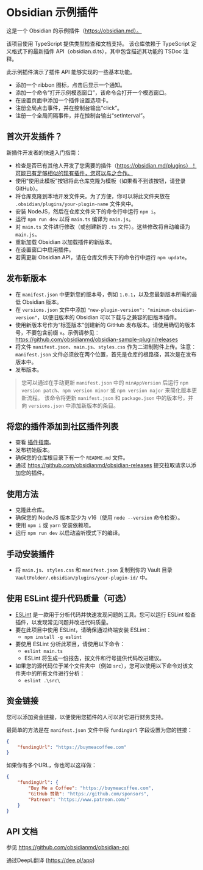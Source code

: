 # Obsidian 示例插件

这是一个 Obsidian 的示例插件（https://obsidian.md）。

该项目使用 TypeScript 提供类型检查和文档支持。
该仓库依赖于 TypeScript 定义格式下的最新插件 API（obsidian.d.ts），其中包含描述其功能的 TSDoc 注释。

此示例插件演示了插件 API 能够实现的一些基本功能。
- 添加一个 ribbon 图标，点击后显示一个通知。
- 添加一个命令“打开示例模态窗口”，该命令会打开一个模态窗口。
- 在设置页面中添加一个插件设置选项卡。
- 注册全局点击事件，并在控制台输出“click”。
- 注册一个全局间隔事件，并在控制台输出“setInterval”。

## 首次开发插件？

新插件开发者的快速入门指南：

- 检查是否已有其他人开发了您需要的插件（https://obsidian.md/plugins）！可能已有足够相似的现有插件，您可以与之合作。
- 使用“使用此模板”按钮将此仓库克隆为模板（如果看不到该按钮，请登录 GitHub）。
- 将仓库克隆到本地开发文件夹。为了方便，你可以将此文件夹放在 `.obsidian/plugins/your-plugin-name` 文件夹中。
- 安装 NodeJS，然后在仓库文件夹下的命令行中运行 `npm i`。
- 运行 `npm run dev` 以将 `main.ts` 编译为 `main.js`。
- 对 `main.ts` 文件进行修改（或创建新的 `.ts` 文件）。这些修改将自动编译为 `main.js`。
- 重新加载 Obsidian 以加载插件的新版本。
- 在设置窗口中启用插件。
- 若需更新 Obsidian API，请在仓库文件夹下的命令行中运行 `npm update`。

## 发布新版本

- 在 `manifest.json` 中更新您的版本号，例如 `1.0.1`，以及您最新版本所需的最低 Obsidian 版本。
- 在 `versions.json` 文件中添加 `"new-plugin-version": "minimum-obsidian-version"`，以便旧版本的 Obsidian 可以下载与之兼容的旧版本插件。
- 使用新版本号作为“标签版本”创建新的 GitHub 发布版本。请使用确切的版本号，不要包含前缀 `v`。示例请参见：https://github.com/obsidianmd/obsidian-sample-plugin/releases
- 将文件 `manifest.json`、`main.js`、`styles.css` 作为二进制附件上传。注意：`manifest.json` 文件必须放在两个位置，首先是仓库的根路径，其次是在发布版本中。
- 发布版本。

> 您可以通过在手动更新 `manifest.json` 中的 `minAppVersion` 后运行 `npm version patch`、`npm version minor` 或 `npm version major` 来简化版本更新流程。
> 该命令将更新 `manifest.json` 和 `package.json` 中的版本号，并向 `versions.json` 中添加新版本的条目。

## 将您的插件添加到社区插件列表

- 查看 [插件指南](https://docs.obsidian.md/Plugins/Releasing/Plugin+guidelines)。
- 发布初始版本。
- 确保您的仓库根目录下有一个 `README.md` 文件。
- 通过 https://github.com/obsidianmd/obsidian-releases 提交拉取请求以添加您的插件。

## 使用方法

- 克隆此仓库。
- 确保您的 NodeJS 版本至少为 v16（使用 `node --version` 命令检查）。
- 使用 `npm i` 或 `yarn` 安装依赖项。
- 运行 `npm run dev` 以启动监听模式下的编译。

## 手动安装插件

- 将 `main.js`、`styles.css` 和 `manifest.json` 复制到你的 Vault 目录 `VaultFolder/.obsidian/plugins/your-plugin-id/` 中。

## 使用 ESLint 提升代码质量（可选）
- [ESLint](https://eslint.org/) 是一款用于分析代码并快速发现问题的工具。您可以运行 ESLint 检查插件，以发现常见问题并改进代码质量。 
- 要在此项目中使用 ESLint，请确保通过终端安装 ESLint：
  - `npm install -g eslint`
- 要使用 ESLint 分析此项目，请使用以下命令：
  - `eslint main.ts`
  - ESLint 将生成一份报告，按文件和行号提供代码改进建议。
- 如果您的源代码位于某个文件夹中（例如 `src`），您可以使用以下命令对该文件夹中的所有文件进行分析：
  - `eslint .\src\`

## 资金链接

您可以添加资金链接，以便使用您插件的人可以对它进行财务支持。

最简单的方法是在 `manifest.json` 文件中将 `fundingUrl` 字段设置为您的链接：

```json
{
    "fundingUrl": "https://buymeacoffee.com"
}
```

如果你有多个URL，你也可以这样做：

```json
{
    "fundingUrl": {
        "Buy Me a Coffee": "https://buymeacoffee.com",
        "GitHub 赞助": "https://github.com/sponsors",
        "Patreon": "https://www.patreon.com/"
    }
}
```

## API 文档

参见 https://github.com/obsidianmd/obsidian-api


通过DeepL翻译 (https://dee.pl/app)
